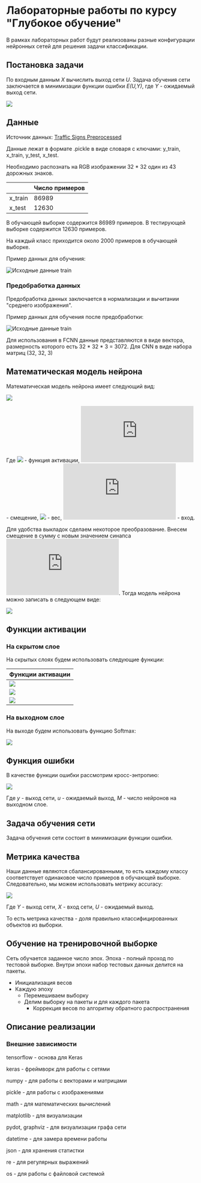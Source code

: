 # Лабораторные работы по курсу "Глубокое обучение"
В рамках лабораторных работ будут реализованы разные конфигурации
нейронных сетей для решения задачи классификации.

## Постановка задачи
По входным данным *X* вычислить выход сети *U*. Задача обучения сети заключается
в минимизации функции ошибки *E(U,Y)*, где *Y* - ожидаемый выход сети.

![](https://latex.codecogs.com/svg.latex?E(w)=\sum\limits_{j=1}^My_j\ln{u_j})

## Данные
Источник данных: [Traffic Signs Preprocessed](https://www.kaggle.com/valentynsichkar/traffic-signs-preprocessed)

Данные лежат в формате .pickle в виде словаря с ключами: y_train, x_train, y_test, x_test.

Необходимо распознать на RGB изображении 32 * 32 один из 43 дорожных знаков.

|          |  Число примеров |
|  ------- | --------------- |
| x_train  | 86989           |
| x_test   | 12630           |

В обучающей выборке содержится 86989 примеров.
В тестирующей выборке содержится 12630 примеров.

На каждый класс приходится около 2000 примеров в обучающей выборке.

Пример данных для обучения:

![](img/training_examples_0.png "Исходные данные train")

### Предобработка данных
Предобработка данных заключается в нормализации и вычитании "среднего изображения".

Пример данных для обучения после предобработки:

![](img/training_examples_2.png "Исходные данные train")

Для использования в FCNN данные представляются в виде вектора, размерность которого есть 32 * 32 * 3 = 3072.
Для CNN в виде набора матриц (32, 32, 3)


## Математическая модель нейрона
Математическая модель нейрона имеет следующий вид:

![](https://latex.codecogs.com/svg.latex?u_k=b_k+\sum\limits_{j=1}^nw_{k,j}x_j\qquad&space;y_k=\phi(u_k))

Где ![](https://latex.codecogs.com/svg.latex?\phi) - функция активации, ![](https://latex.codecogs.com/svg.latex?b_k) -
смещение, ![](https://latex.codecogs.com/svg.latex?w_{k,j}) - вес, ![](https://latex.codecogs.com/svg.latex?x) - вход.

Для удобства выкладок сделаем некоторое преобразование. Внесем смещение в сумму с новым значением синапса ![](https://latex.codecogs.com/svg.latex?x_0=1).
Тогда модель нейрона можно записать в следующем виде:

![](https://latex.codecogs.com/svg.latex?u_k=\sum\limits_{j=0}^nw_{k,j}x_j\qquad&space;y_k=\phi(u_k))

## Функции активации
### На скрытом слое
На скрытых слоях будем использовать следующие функции:

| Функции активации                                                                  |
| :--------------------------------------------------------------------------------- |
| ![](https://quicklatex.com/cache3/b1/ql_80c01964e615f46f7cdc36ecc3c2bfb1_l3.png)   |
| ![](https://quicklatex.com/cache3/3c/ql_68ba08bd227169249570bf7a70bf823c_l3.png)   |
| ![](https://quicklatex.com/cache3/66/ql_64d31cb6dec95eaa8d220b31f2b93a66_l3.png)   | 

### На выходном слое
На выходе будем использовать функцию Softmax:

![](https://latex.codecogs.com/svg.latex?Softmax=\frac{e^{u_j}}{\sum\limits_{i=0}^ne^{u_i}})

## Функция ошибки
В качестве функции ошибки рассмотрим кросс-энтропию:

![](https://latex.codecogs.com/svg.latex?E(w,&space;U,&space;Y)&space;=&space;-\frac{1}{L}\sum_{k=1}^{L}\sum_{m=1}^{M}y_{m}^{k}\ln&space;\frac{e^{u_{m}^{k}}}{\sum_{j=1}^{M}e^{u_{j}^{k}}}&space;&plus;&space;(1-y_{m}^{k})\ln&space;\left&space;(1&space;-&space;\frac{e^{u_{m}^{k}}}{\sum_{j=1}^{M}e^{u_{j}^{k}}}&space;\right&space;))

Где *y* - выход сети, *u* - ожидаемый выход, *M* - число нейронов на выходном слое.

## Задача обучения сети

Задача обучения сети состоит в минимизации функции ошибки.



## Метрика качества

Наши данные являются сбалансированными, то есть каждому классу соответствует одинаковое число примеров в обучающей выборке.
Следовательно, мы можем использовать метрику accuracy:

![](https://latex.codecogs.com/svg.latex?accuracy&space;=&space;\frac{1}{N}\sum_{i=1}^{N}[Y_i(X_i)&space;=&space;U_i])

Где *Y* - выход сети,  *X* - вход сети, *U* - ожидаемый выход.

То есть метрика качества - доля правильно классифицированных объектов из выборки.

## Обучение на тренировочной выборке
Сеть обучается заданное число эпох. Эпоха - полный проход по тестовой выборке.
Внутри эпохи набор тестовых данных делится на пакеты.

* Инициализация весов
* Каждую эпоху
    * Перемешиваем выборку
    * Делим выборку на пакеты и для каждого пакета
        * Коррекция весов по алгоритму обратного распространения
        
## Описание реализации
### Внешние зависимости
tensorflow - основа для Keras

keras - фреймворк для работы с сетями

numpy - для работы с векторами и матрицами

pickle - для работы с изображениями

math - для математических вычислений

matplotlib - для визуализации

pydot, graphviz - для визуализации графа сети

datetime - для замера времени работы

json - для хранения статистки

re - для регулярных выражений

os - для работы с файловой системой
